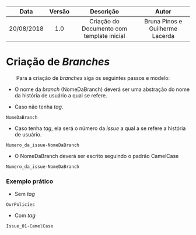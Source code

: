 | Data       | Versão | Descrição            | Autor             |
|:----------:|:------:|:--------------------:|:-----------------:|
| 20/08/2018 | 1.0 | Criação do Documento com template inicial  | Bruna Pinos e Guilherme Lacerda |

# Criação de _Branches_

&emsp;&emsp;Para a criação de _branches_ siga os seguintes passos e modelo:


* O nome da _branch_ (NomeDaBranch) deverá ser uma abstração do nome da história de usuário a qual se refere.

* Caso não tenha _tag_.
```
NomeDaBranch
```

* Caso tenha _tag_, ela será o número da _issue_ a qual a se refere a história de usuário.
```
Numero_da_issue-NomeDaBranch
```

* O NomeDaBranch deverá ser escrito seguindo o padrão CamelCase
```
Numero_da_issue-NomeDaBranch
```

### Exemplo prático
* Sem _tag_
```
OurPolicies
```

* Com _tag_
```
Issue_01-CamelCase
```
